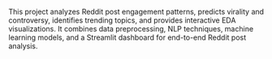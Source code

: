 This project analyzes Reddit post engagement patterns, predicts virality and controversy, identifies trending topics, and provides interactive EDA visualizations.
It combines data preprocessing, NLP techniques, machine learning models, and a Streamlit dashboard for end-to-end Reddit post analysis.
